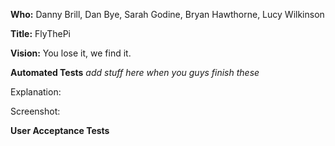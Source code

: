 **Who:** Danny Brill, Dan Bye, Sarah Godine, Bryan Hawthorne, Lucy Wilkinson

**Title:** FlyThePi

**Vision:** You lose it, we find it.

**Automated Tests** *add stuff here when you guys finish these*

Explanation:

Screenshot:

**User Acceptance Tests**
